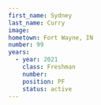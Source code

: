 ```yaml
---
first_name: Sydney
last_name: Curry
image: 
hometown: Fort Wayne, IN
number: 99
years:
  - year: 2021
    class: Freshman
    number: 
    position: PF
    status: active
---
```

